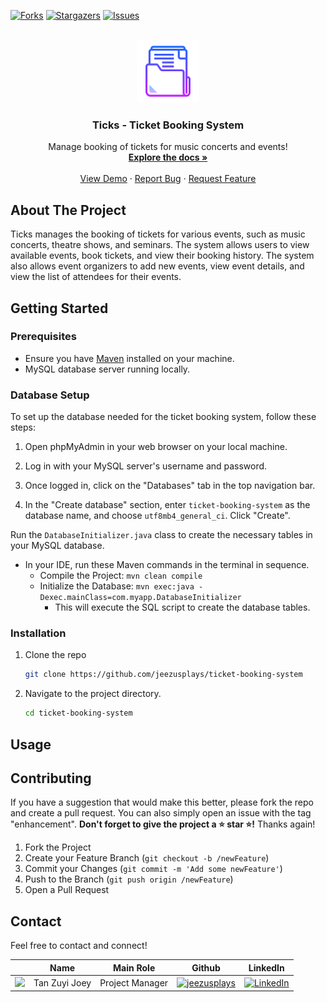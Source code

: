 [![Forks][forks-shield]][forks-url]
[![Stargazers][stars-shield]][stars-url]
[![Issues][issues-shield]][issues-url]

<!-- PROJECT LOGO -->
<br />
<div align="center">
  <a href="https://github.com/jeezusplays/ticket-booking-system">
    <img src="logo/logo.png" alt="Logo" width="100" height="100">
  </a>

<h3 align="center">Ticks - Ticket Booking System</h3>

  <p align="center">
    Manage booking of tickets for music concerts and events!
    <br />
    <a href="https://github.com/jeezusplays/ticket-booking-system"><strong>Explore the docs »</strong></a>
    <br />
    <br />
    <a href="https://github.com/jeezusplays/ticket-booking-system">View Demo</a>
    ·
    <a href="https://github.com/jeezusplays/ticket-booking-system/issues">Report Bug</a>
    ·
    <a href="https://github.com/jeezusplays/ticket-booking-system/issues">Request Feature</a>
  </p>
</div>


## About The Project
Ticks manages the booking of tickets for various events, such as music concerts, theatre shows, and seminars. The system allows users to view available events, book tickets, and view their booking history. The system also allows event organizers to add new events, view event details, and view the list of attendees for their events.

## Getting Started
### Prerequisites
* Ensure you have [Maven](https://maven.apache.org/download.cgi) installed on your machine.
* MySQL database server running locally.

### Database Setup
To set up the database needed for the ticket booking system, follow these steps:

1. Open phpMyAdmin in your web browser on your local machine.

2. Log in with your MySQL server's username and password.

3. Once logged in, click on the "Databases" tab in the top navigation bar.

4. In the "Create database" section, enter `ticket-booking-system` as the database name, and choose `utf8mb4_general_ci`. Click "Create".

Run the `DatabaseInitializer.java` class to create the necessary tables in your MySQL database.
  - In your IDE, run these Maven commands in the terminal in sequence.
    - Compile the Project: `mvn clean compile`
    - Initialize the Database: `mvn exec:java -Dexec.mainClass=com.myapp.DatabaseInitializer`
      - This will execute the SQL script to create the database tables.

### Installation
1. Clone the repo
   ```sh
   git clone https://github.com/jeezusplays/ticket-booking-system
    ```
2. Navigate to the project directory.
    ```sh
    cd ticket-booking-system
    ```
<!-- 3. Install NPM packages (if applicable)
   ```sh
   npm install
   ```
3. Start the development server.
    ```sh
    npm start
    ```
4. Open the project in your browser.
    ```sh
    open http://localhost:3000
    ``` -->

## Usage
<!-- To use the application, follow these steps:
1. Open the application in a web browser.
2. Follow the on-screen instructions to navigate through the application's features.
3. If prompted, enter any required input values or select desired options.
4. When finished, exit the application or close the web browser. -->

## Contributing
If you have a suggestion that would make this better, please fork the repo and create a pull request. You can also simply open an issue with the tag "enhancement".
**Don't forget to give the project a :star: star :star:!** Thanks again!

1. Fork the Project
2. Create your Feature Branch (`git checkout -b /newFeature`)
3. Commit your Changes (`git commit -m 'Add some newFeature'`)
4. Push to the Branch (`git push origin /newFeature`)
5. Open a Pull Request

## Contact
Feel free to contact and connect!

|| Name | Main Role | Github | LinkedIn |
|-----------| ----------- | ----------- | ----------- | ----------- |
|<img src="https://avatars.githubusercontent.com/u/68149788?v=4" width="100"></img>|Tan Zuyi Joey|Project Manager|[![jeezusplays](https://img.shields.io/badge/GitHub-181717.svg?style=for-the-badge&logo=GitHub&logoColor=white)](https://github.com/jeezusplays)|[![LinkedIn](https://img.shields.io/badge/LinkedIn-0A66C2.svg?style=for-the-badge&logo=LinkedIn&logoColor=white)](https://linkedin.com/in/joey-tan-zuyi)|


[forks-shield]: https://img.shields.io/github/forks/jeezusplays/ticket-booking-system.svg?style=for-the-badge
[forks-url]: https://github.com/jeezusplays/ticket-booking-system/network/members
[stars-shield]: https://img.shields.io/github/stars/jeezusplays/ticket-booking-system.svg?style=for-the-badge
[stars-url]: https://github.com/jeezusplays/ticket-booking-system/stargazers
[issues-shield]: https://img.shields.io/github/issues/jeezusplays/ticket-booking-system.svg?style=for-the-badge
[issues-url]: https://github.com/jeezusplays/ticket-booking-system/issues
